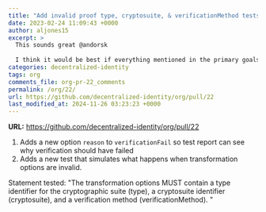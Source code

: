 ```yaml
---
title: "Add invalid proof type, cryptosuite, & verificationMethod tests"
date: 2023-02-24 11:09:43 +0000
author: aljones15
excerpt: >
  This sounds great @andorsk 
  
  I think it would be best if everything mentioned in the primary goals would be open and housed under DIF. It would probably also be useful to include the pilot Manager / Service Provider as a reference for anyone looking to use the protocol.
categories: decentralized-identity
tags: org
comments_file: org-pr-22_comments
permalink: /org/22/
url: https://github.com/decentralized-identity/org/pull/22
last_modified_at: 2024-11-26 03:23:23 +0000
---
```



**URL:** https://github.com/decentralized-identity/org/pull/22

1. Adds a new option `reason` to `verificationFail` so test report can see why verification should have failed
2. Adds a new test that simulates what happens when transformation options are invalid.

Statement tested: "The transformation options MUST contain a type identifier for the cryptographic suite (type), a cryptosuite identifier (cryptosuite), and a verification method (verificationMethod). "